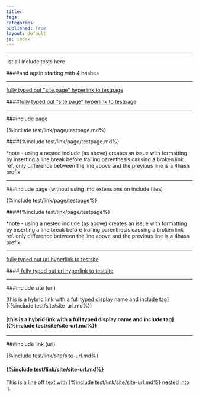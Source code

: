 ```yaml
---
title:
tags: 
categories: 
published: True
layout: default
js: index
---
```

---------------------------------------------

list all include tests here

####and again starting with 4 hashes

--------------------------------------------------------


[fully typed out "site.page" hyperlink to testpage ]({{site.page}}test/testpage "This is a test for the link hover over" )

####[fully typed out "site.page" hyperlink to testpage ]({{site.page}}test/testpage "This is a test for the link hover over" )


------------------------------------

###include page 

{%include test/link/page/testpage.md%}

####{%include test/link/page/testpage.md%}

*note - using a nested include (as above) creates an issue with formatting by inserting a line break before trailing parenthesis causing a broken link ref. only difference between the line above and the previous line is a 4hash prefix.

------------------------------------------------------------------------------

###include page (without using .md extensions on include files)

{%include test/link/page/testpage%}

####{%include test/link/page/testpage%}

*note - using a nested include (as above) creates an issue with formatting by inserting a line break before trailing parenthesis causing a broken link ref. only difference between the line above and the previous line is a 4hash prefix.

------------------

[ fully typed out url hyperlink to testsite ](http://jekyllrb.com/ "This is a test for the link hover over" )

####[ fully typed out url hyperlink to testsite ](http://jekyllrb.com/ "This is a test for the link hover over" )

----------------------------

###include site (url)

[this is a hybrid link with a full typed display name and include tag]({%include test/site/site-url.md%})

#### [this is a hybrid link with a full typed display name and include tag]({%include test/site/site-url.md%})

----------------------------

###include link (url)

{%include test/link/site/site-url.md%}

#### {%include test/link/site/site-url.md%}

This is a line off text with {%include test/link/site/site-url.md%} nested into it.

